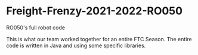 # Freight-Frenzy-2021-2022-RO050
RO050's full robot code

This is what our team worked together for an entire FTC Season. The entire code is written in Java and using some specific libraries.
